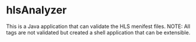 # hlsAnalyzer
This is a Java application that can validate the HLS menifest files. 
NOTE:
All tags are not validated but created a shell application that can be extensible.
